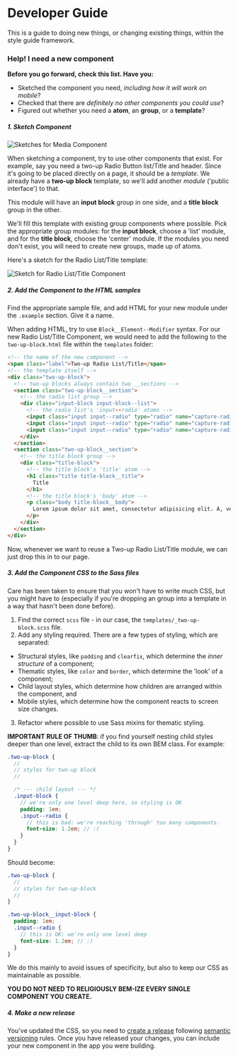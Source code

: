 # Developer Guide

This is a guide to doing new things, or changing existing things, within the style guide framework.

### Help! I need a new component

**Before you go forward, check this list. Have you:**

- Sketched the component you need, _including how it will work on mobile_?
- Checked that there are _definitely no other components you could use_?
- Figured out whether you need a **atom**, an **group**, or a **template**?

##### 1. Sketch Component

![Sketches for Media Component](guide-img/sketches.jpg)

When sketching a component, try to use other components that exist. For example, say you need a two-up Radio Button list/Title and header. Since it's going to be placed directly on a page, it should be a _template_. We already have a **two-up block** template, so we'll add another _module_ ('public interface') to that.

This module will have an **input block** group in one side, and a **title block** group in the other.

We'll fill this template with existing group components where possible. Pick the appropriate group modules: for the **input block**, choose a 'list' module, and for the **title block**, choose the 'center' module. If the modules you need don't exist, you will need to create new groups, made up of atoms.

Here's a sketch for the Radio List/Title template:

![Sketch for Radio List/Title Component](guide-img/sketches-2.jpg)

##### 2. Add the Component to the HTML samples

Find the appropriate sample file, and add HTML for your new module under the `.example` section. Give it a name.

When adding HTML, try to use `Block__Element--Modifier` syntax. For our new Radio List/Title Component, we would need to add the following to the `two-up-block.html` file within the `templates` folder:

```html
<!-- the name of the new component -->
<span class="label">Two-up Radio List/Title</span>
<!-- the template itself -->
<div class="two-up-block">
  <!-- two-up blocks always contain two __sections -->
  <section class="two-up-block__section">
    <!-- the radio list group -->
    <div class="input-block input-block--list">
      <!-- the radio list's 'input--radio' atoms -->
      <input class="input input--radio" type="radio" name="capture-radio" value="Radio 1..." />
      <input class="input input--radio" type="radio" name="capture-radio" value="Radio 2..." />
      <input class="input input--radio" type="radio" name="capture-radio" value="Radio 3..." />
    </div>
  </section>
  <section class="two-up-block__section">
    <!-- the title block group -->
    <div class="title-block">
      <!-- the title block's 'title' atom -->
      <h1 class="title title-block__title">
        Title
      </h1>
      <!-- the title block's 'body' atom -->
      <p class="body title-block__body">
        Lorem ipsum dolor sit amet, consectetur adipisicing elit. A, vero, repudiandae, vitae quibusdam eius iure.
      </p>
    </div>
  </section>
</div>
```

Now, whenever we want to reuse a Two-up Radio List/Title module, we can just drop this in to our page.

##### 3. Add the Component CSS to the Sass files

Care has been taken to ensure that you won't have to write much CSS, but you might have to (especially if you're dropping an group into a template in a way that hasn't been done before).

1. Find the correct `scss` file - in our case, the `templates/_two-up-block.scss` file.
2. Add any styling required. There are a few types of styling, which are separated:
  - Structural styles, like `padding` and `clearfix`, which determine the _inner structure_ of a component;
  - Thematic styles, like `color` and `border`, which determine the 'look' of a component;
  - Child layout styles, which determine how children are arranged within the component, and
  - Mobile styles, which determine how the component reacts to screen size changes.
3. Refactor where possible to use Sass mixins for thematic styling.

**IMPORTANT RULE OF THUMB**: if you find yourself nesting child styles deeper than one level, extract the child to its own BEM class. For example:

```scss
.two-up-block {
  //
  // styles for two-up block
  //

  /* --- child layout --- */
  .input-block {
    // we're only one level deep here, so styling is OK
    padding: 1em;
    .input--radio {
      // this is bad: we're reaching 'through' too many components.
      font-size: 1.2em; // :(
    }
  }
}
```

Should become:

```scss
.two-up-block {
  //
  // styles for two-up-block
  //
}

.two-up-block__input-block {
  padding: 1em;
  .input--radio {
    // this is OK: we're only one level deep
    font-size: 1.2em; // :)
  }
}
```

We do this mainly to avoid issues of specificity, but also to keep our CSS as maintainable as possible.

**YOU DO NOT NEED TO RELIGIOUSLY BEM-IZE EVERY SINGLE COMPONENT YOU CREATE.**

##### 4. Make a new release

You've updated the CSS, so you need to [create a release](https://help.github.com/articles/about-releases/) following [semantic versioning](https://github.com/makersacademy/style_guide/compare/semver.org?expand=1) rules. Once you have released your changes, you can include your new component in the app you were building.
